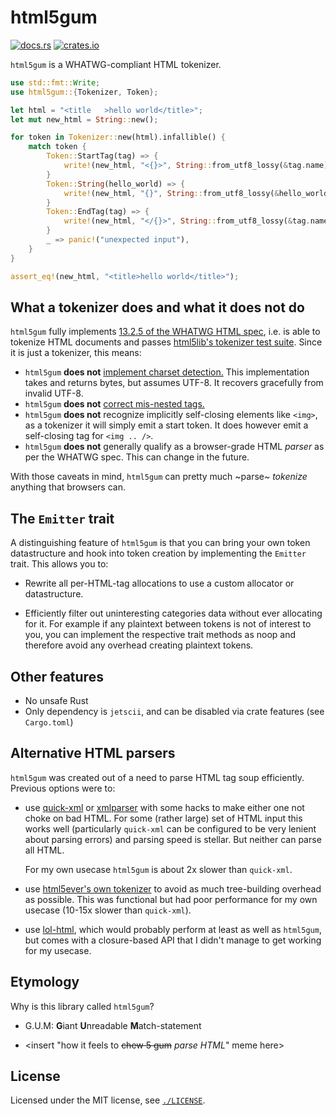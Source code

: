 # html5gum

[![docs.rs](https://img.shields.io/docsrs/html5gum)](https://docs.rs/html5gum)
[![crates.io](https://img.shields.io/crates/l/html5gum.svg)](https://crates.io/crates/html5gum)

`html5gum` is a WHATWG-compliant HTML tokenizer.

```rust
use std::fmt::Write;
use html5gum::{Tokenizer, Token};

let html = "<title   >hello world</title>";
let mut new_html = String::new();

for token in Tokenizer::new(html).infallible() {
    match token {
        Token::StartTag(tag) => {
            write!(new_html, "<{}>", String::from_utf8_lossy(&tag.name)).unwrap();
        }
        Token::String(hello_world) => {
            write!(new_html, "{}", String::from_utf8_lossy(&hello_world)).unwrap();
        }
        Token::EndTag(tag) => {
            write!(new_html, "</{}>", String::from_utf8_lossy(&tag.name)).unwrap();
        }
        _ => panic!("unexpected input"),
    }
}

assert_eq!(new_html, "<title>hello world</title>");
```

## What a tokenizer does and what it does not do

`html5gum` fully implements [13.2.5 of the WHATWG HTML
spec](https://html.spec.whatwg.org/#tokenization), i.e. is able to tokenize HTML documents and passes [html5lib's tokenizer
test suite](https://github.com/html5lib/html5lib-tests/tree/master/tokenizer). Since it is just a tokenizer, this means:

* `html5gum` **does not** [implement charset
  detection.](https://html.spec.whatwg.org/#determining-the-character-encoding)
  This implementation takes and returns bytes, but assumes UTF-8. It recovers
  gracefully from invalid UTF-8.
* `html5gum` **does not** [correct mis-nested
  tags.](https://html.spec.whatwg.org/#an-introduction-to-error-handling-and-strange-cases-in-the-parser)
* `html5gum` **does not** recognize implicitly self-closing elements like
  `<img>`, as a tokenizer it will simply emit a start token. It does however
  emit a self-closing tag for `<img .. />`.
* `html5gum` **does not** generally qualify as a browser-grade HTML *parser* as
  per the WHATWG spec. This can change in the future.

With those caveats in mind, `html5gum` can pretty much ~parse~ _tokenize_
anything that browsers can.

## The `Emitter` trait

A distinguishing feature of `html5gum` is that you can bring your own token
datastructure and hook into token creation by implementing the `Emitter` trait.
This allows you to:

* Rewrite all per-HTML-tag allocations to use a custom allocator or datastructure.

* Efficiently filter out uninteresting categories data without ever allocating
  for it. For example if any plaintext between tokens is not of interest to
  you, you can implement the respective trait methods as noop and therefore
  avoid any overhead creating plaintext tokens.

## Other features

* No unsafe Rust
* Only dependency is `jetscii`, and can be disabled via crate features (see `Cargo.toml`)

## Alternative HTML parsers

`html5gum` was created out of a need to parse HTML tag soup efficiently. Previous options were to:

* use [quick-xml](https://github.com/tafia/quick-xml/) or
  [xmlparser](https://github.com/RazrFalcon/xmlparser) with some hacks to make
  either one not choke on bad HTML. For some (rather large) set of HTML input
  this works well (particularly `quick-xml` can be configured to be very
  lenient about parsing errors) and parsing speed is stellar. But neither can
  parse all HTML.

  For my own usecase `html5gum` is about 2x slower than `quick-xml`.

* use [html5ever's own
  tokenizer](https://docs.rs/html5ever/0.25.1/html5ever/tokenizer/index.html)
  to avoid as much tree-building overhead as possible. This was functional but
  had poor performance for my own usecase (10-15x slower than `quick-xml`).

* use [lol-html](https://github.com/cloudflare/lol-html), which would probably
  perform at least as well as `html5gum`, but comes with a closure-based API
  that I didn't manage to get working for my usecase.

## Etymology

Why is this library called `html5gum`?

* G.U.M: **G**iant **U**nreadable **M**atch-statement

* \<insert "how it feels to <s>chew 5 gum</s> _parse HTML_" meme here\>

## License

Licensed under the MIT license, see [`./LICENSE`](./LICENSE).
